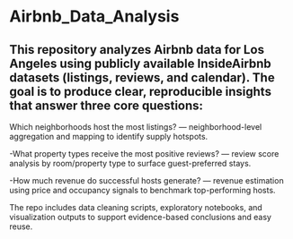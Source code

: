 # Airbnb_Data_Analysis

## This repository analyzes Airbnb data for Los Angeles using publicly available InsideAirbnb datasets (listings, reviews, and calendar). The goal is to produce clear, reproducible insights that answer three core questions:

Which neighborhoods host the most listings? — neighborhood-level aggregation and mapping to identify supply hotspots.

-What property types receive the most positive reviews? — review score analysis by room/property type to surface guest-preferred stays.

-How much revenue do successful hosts generate? — revenue estimation using price and occupancy signals to benchmark top-performing hosts.

The repo includes data cleaning scripts, exploratory notebooks, and visualization outputs to support evidence-based conclusions and easy reuse.

